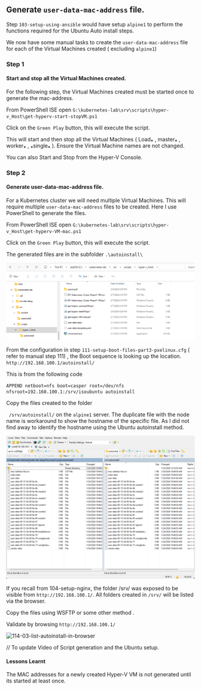 

## Generate `user-data-mac-address` file.

Step `103-setup-using-ansible` would have setup `alpine1` to perform the functions required for the Ubuntu Auto install steps.

We now have some manual tasks to create the `user-data-mac-address` file for each of the Virtual Machines created ( excluding `alpine1`)



### Step 1

#### Start and stop all the Virtual Machines created.

For the following step, the Virtual Machines created must be started once to generate the mac-address.

From PowerShell ISE  open `G:\kubernetes-lab\srv\scripts\hyper-v_Host\get-hyperv-start-stopVM.ps1`

Click on the `Green Play` button, this will execute the script.

This will start and then stop all the Virtual Machines ( Load⁎ , master⁎ , worker⁎  , ⁎single⁎  ). Ensure the Virtual Machine names are not changed. 

You can also Start and Stop from the Hyper-V Console. 



### Step 2

#### Generate user-data-mac-address file.

For a Kubernetes cluster we will need multiple Virtual Machines. This will require multiple `user-data-mac-address` files to be created. Here I use PowerShell to generate the files.

From PowerShell ISE  open `G:\kubernetes-lab\srv\scripts\hyper-v_Host\get-hyperv-VM-mac.ps1`

Click on the `Green Play` button, this will execute the script.

The generated files are in the subfolder  `.\autoinstall\`

![114-01-location-of-script](./../screenshots\114-01-location-of-script.png)



From the configuration in step `111-setup-boot-files-part3-pxelinux.cfg`  ( refer to manual step 111) , the Boot sequence is looking up the location. `http://192.168.100.1/autoinstall/`

This is from the following code

```
APPEND netboot=nfs boot=casper root=/dev/nfs nfsroot=192.168.100.1:/srv/isoubuntu autoinstall 
```

Copy the files created to the folder 

` /srv/autoinstall/` on the `alpine1` server. The duplicate file with the node name is workaround to show the hostname of the specific file. As I did not find away to identify the hostname using the Ubuntu autoinstall method.



![114-02-wsftp-cp-autoinstall](./../screenshots\114-02-wsftp-cp-autoinstall.png)



If you recall from 104-setup-nginx, the folder /srv/ was exposed to be visible from `http://192.168.100.1/`. All folders created in `/srv/` will be listed via the browser.

Copy the files using WSFTP or some other method . 

Validate by browsing `http://192.168.100.1/`



![114-03-list-autoinstall-in-browser](./../../screenshots\114-03-list-autoinstall-in-browser.png)

// To update Video of Script generation and the Ubuntu setup.



#### Lessons Learnt

The MAC addresses for a newly created Hyper-V VM is not generated until its started at least once. 

